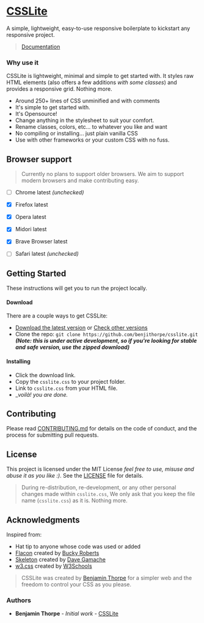 # [CSSLite](https://csslite.netlify.app)

A simple, lightweight, easy-to-use responsive boilerplate to kickstart any responsive project.

>  <a href="https://csslite.netlify.app">Documentation</a>


### Why use it

CSSLite is lightweight, minimal and simple to get started with. It styles raw HTML elements (also offers a few additions _with some classes_) and provides a responsive grid. Nothing more.

- Around 250+ lines of CSS unminified and with comments
- It's simple to get started with.
- It's Opensource!
- Change anything in the stylesheet to suit your comfort.
- Rename classes, colors, etc... to whatever you like and want 
- No compiling or installing... just plain vanilla CSS
- Use with other frameworks or your custom CSS with no fuss.


## Browser support

> Currently no plans to support older browsers.
> We aim to support modern browsers and make contributing easy.

- [ ] Chrome latest _(unchecked)_
- [x] Firefox latest 
- [x] Opera latest
- [x] Midori latest
- [x] Brave Browser latest
- [ ] Safari latest _(unchecked)_


## Getting Started

These instructions will get you to run the project locally.


#### Download
There are a couple ways to get CSSLite:

- [Download the latest version](https://github.com/benjithorpe/csslite/releases) or [Check other versions](https://github.com/benjithorpe/csslite/releases)
- Clone the repo: `git clone https://github.com/benjithorpe/csslite.git` **_(Note: this is under active development, so if you're looking for stable and safe version, use the zipped download)_**


#### Installing

- Click the download link.
- Copy the `csslite.css` to your project folder.
- Link to `csslite.css` from your HTML file.
- __voilà! you are done._



## Contributing

Please read [CONTRIBUTING.md](CONTRIBUTING.md) for details on the code of conduct, and the process for submitting pull requests.

<!-- ## Versioning

We use [SemVer](http://semver.org/) for versioning. For the versions available, see the [tags on this repository](https://github.com/your/project/tags). 
 -->


## License

This project is licensed under the MIT License _feel free to use, misuse and abuse it as you like :)_. 
See the [LICENSE](LICENSE) file for details.

> During re-distribution, re-development, or any other personal changes made within `csslite.css`, 
> We only ask that you keep the file name (`csslite.css`) as it is. Nothing more.


## Acknowledgments

Inspired from: 
		
* Hat tip to anyone whose code was used or added
* [Flacon](https://github.com/buckyroberts/Falcon) created by [Bucky Roberts](https://twitter.com/bucky_roberts)
* [Skeleton](http://www.getskeleton.com) created by [Dave Gamache](www.davegamache.com)
* [w3.css](https://www.w3schools.com/w3css/default.asp) created by [W3Schools](https://www.w3schools.com/)

> CSSLite was created by [Benjamin Thorpe](https://benjithorpe.github.io) for a simpler web and the freedom to control your CSS as you please.

### Authors

* **Benjamin Thorpe** - *Initial work* - [CSSLite](https://github.com/benjithorpe/csslite)

<!-- See also the list of [contributors](https://github.com/benjithorpe/csslite/contributors) who participated in this project. -->
